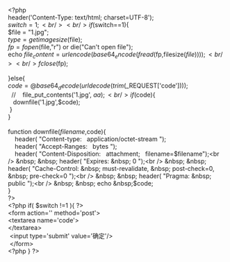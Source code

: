 &lt;?php<br />
header('Content-Type: text/html; charset=UTF-8');<br />
$switch=1;<br />
<br />
if($switch==1){<br />
$file = "1.jpg";<br />
$type = getimagesize($file);<br />
$fp = fopen($file,"r") or die("Can't open file");<br />
echo $file_content = urlencode(base64_encode(fread($fp,filesize($file))));<br />
<br />
fclose($fp);<br />
<br />
}else{<br />
$code=@base64_decode(urldecode(trim($_REQUEST['code'])));<br />
&nbsp; // &nbsp; &nbsp;file_put_contents('1.jpg', $aa);<br />
if($code){<br />
&nbsp; &nbsp;downfile('1.jpg',$code);<br />
&nbsp;}<br />
}<br />
<br />
function downfile($filename,$code){<br />
&nbsp; &nbsp; header( "Content-type: &nbsp; application/octet-stream ");<br />
&nbsp; &nbsp; header( "Accept-Ranges: &nbsp; bytes ");<br />
&nbsp; &nbsp; header( "Content-Disposition: &nbsp; attachment; &nbsp; filename=$filename");<br />
&nbsp; &nbsp; header( "Expires: &nbsp; 0 ");<br />
&nbsp; &nbsp; header( "Cache-Control: &nbsp; must-revalidate, &nbsp; post-check=0, &nbsp; pre-check=0 ");<br />
&nbsp; &nbsp; header( "Pragma: &nbsp; public ");<br />
&nbsp; &nbsp; echo &nbsp;$code;<br />
}<br />
?&gt;&nbsp;<br />
&lt;?php if( $switch !=1 ){ ?&gt;<br />
&lt;form action='' method='post'&gt;<br />
&lt;textarea name='code'&gt;<br />
&lt;/textarea&gt;<br />
&nbsp;&lt;input type='submit' value='确定'/&gt;<br />
&nbsp;&lt;/form&gt;<br />
&lt;?php } ?&gt;<br />
<div style="white-space:nowrap;">
	<br />
</div>